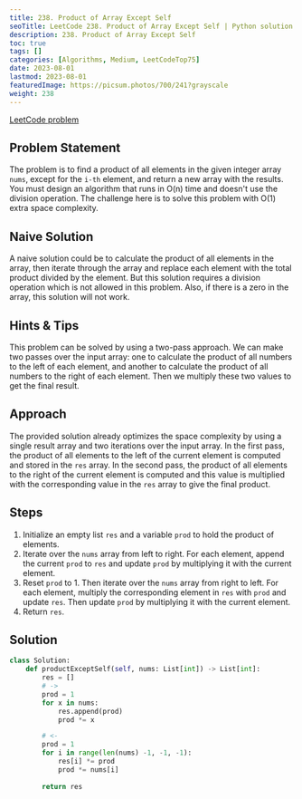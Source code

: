 ```yaml
---
title: 238. Product of Array Except Self
seoTitle: LeetCode 238. Product of Array Except Self | Python solution and explanation
description: 238. Product of Array Except Self
toc: true
tags: []
categories: [Algorithms, Medium, LeetCodeTop75]
date: 2023-08-01
lastmod: 2023-08-01
featuredImage: https://picsum.photos/700/241?grayscale
weight: 238
---
```


[LeetCode problem](https://leetcode.com/problems/product-of-array-except-self/)

## Problem Statement

The problem is to find a product of all elements in the given integer array `nums`, except for the `i-th` element, and return a new array with the results. You must design an algorithm that runs in O(n) time and doesn't use the division operation. The challenge here is to solve this problem with O(1) extra space complexity.

## Naive Solution

A naive solution could be to calculate the product of all elements in the array, then iterate through the array and replace each element with the total product divided by the element. But this solution requires a division operation which is not allowed in this problem. Also, if there is a zero in the array, this solution will not work.

## Hints & Tips

This problem can be solved by using a two-pass approach. We can make two passes over the input array: one to calculate the product of all numbers to the left of each element, and another to calculate the product of all numbers to the right of each element. Then we multiply these two values to get the final result.

## Approach

The provided solution already optimizes the space complexity by using a single result array and two iterations over the input array. In the first pass, the product of all elements to the left of the current element is computed and stored in the `res` array. In the second pass, the product of all elements to the right of the current element is computed and this value is multiplied with the corresponding value in the `res` array to give the final product.

## Steps

1. Initialize an empty list `res` and a variable `prod` to hold the product of elements.
2. Iterate over the `nums` array from left to right. For each element, append the current `prod` to `res` and update `prod` by multiplying it with the current element.
3. Reset `prod` to 1. Then iterate over the `nums` array from right to left. For each element, multiply the corresponding element in `res` with `prod` and update `res`. Then update `prod` by multiplying it with the current element.
4. Return `res`.

## Solution

```python
class Solution:
    def productExceptSelf(self, nums: List[int]) -> List[int]:
        res = []
        # ->
        prod = 1
        for x in nums:
            res.append(prod)
            prod *= x

        # <-
        prod = 1
        for i in range(len(nums) -1, -1, -1):
            res[i] *= prod
            prod *= nums[i]
        
        return res
```
